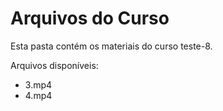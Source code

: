 # Arquivos do Curso

Esta pasta contém os materiais do curso teste-8.

Arquivos disponíveis:
- 3.mp4
- 4.mp4